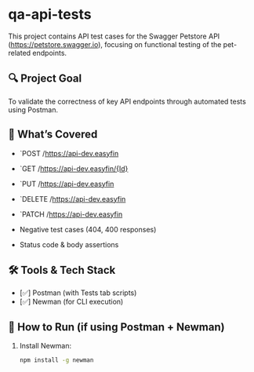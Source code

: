 # qa-api-tests

This project contains API test cases for the Swagger Petstore API (https://petstore.swagger.io), focusing on functional testing of the pet-related endpoints.

## 🔍 Project Goal
To validate the correctness of key API endpoints through automated tests using Postman.

## 🧪 What’s Covered

- `POST /https://api-dev.easyfin
- `GET /https://api-dev.easyfin/{Id}
- `PUT /https://api-dev.easyfin
- `DELETE /https://api-dev.easyfin
- `PATCH /https://api-dev.easyfin

- Negative test cases (404, 400 responses)
- Status code & body assertions

## 🛠 Tools & Tech Stack

- [✅] Postman (with Tests tab scripts)
- [✅] Newman (for CLI execution)
  

## 🚀 How to Run (if using Postman + Newman)

1. Install Newman:
   ```bash
   npm install -g newman
